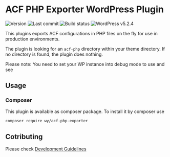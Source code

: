 # ACF PHP Exporter WordPress Plugin
![Version](https://img.shields.io/badge/version-v0.0.1-violet.svg)
![Last commit](https://img.shields.io/github/last-commit/wysiwyg-software-design/acf-php-exporter.svg?style=flat)
![Build status](https://api.travis-ci.org/wysiwyg-software-design/acf-php-exporter.svg?branch=master)
![WordPress v5.2.4](https://img.shields.io/badge/wordpress-v5.2.4-blue.svg)

This plugins exports ACF configurations in PHP files on the fly for use in production environments.

The plugin is looking for an `acf-php` directory within your theme directory. If no directory is found, the plugin
does nothing.

Please note: You need to set your WP instance into debug mode to use and see

## Usage
### Composer
This plugin is available as composer package. To install it by composer use

```bash
composer require wy/acf-php-exporter
```

## Cotributing
Please check [Development Guidelines](./docs/DEVELOPMENT.md)
